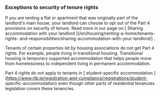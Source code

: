 ###  Exceptions to security of tenure rights

If you are renting a flat or apartment that was originally part of the
landlord's main house, your landlord can choose to opt out of the Part 4
provisions on security of tenure. Read more in our page on [ Sharing
accommodation with your landlord ](/en/housing/renting-a-home/tenants-rights-
and-responsibilities/sharing-accommodation-with-your-landlord/) .

Tenants of certain properties let by housing associations do not get Part 4
rights. For example, people living in transitional housing. Transitional
housing is temporary supported accommodation that helps people move from
homelessness to independent living in permanent accommodation.

Part 4 rights do not apply to tenants in [ student-specific accommodation
](https://www.rtb.ie/registration-and-compliance/registrations/student-
specific-accommodation) even though other parts of residential tenancies
legislation covers these tenancies.
